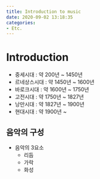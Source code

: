 ```yaml
---
title: Introduction to music
date: 2020-09-02 13:18:35
categories:
- Etc.
---
```

# Introduction

+ 중세시대 : 약 200년 ~ 1450년
+ 르네상스시대 : 약 1450년 ~ 1600년
+ 바로크시대 : 약 1600년 ~ 1750년
+ 고전시대 : 약 1750년 ~ 1827년
+ 낭만시대 : 약 1827년 ~ 1900년
+ 현대시대 : 약 1900년 ~

<!-- More -->

## 음악의 구성

+ 음악의 3요소
  + 리듬
  + 가락
  + 화성